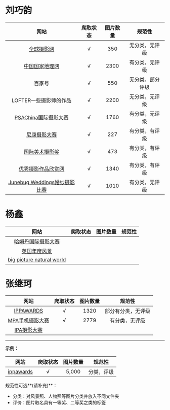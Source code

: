 # 刘巧韵

|                       网站                       | 爬取状态 |  图片数量  |    规范性    |
| :---------------------------------------------: | :------: | :-------: | :----------: |
| [全球摄影网](http://www.g-photography.net/)      | √        | 350       | 无分类，无评级 |
| [中国国家地理网](http://www.dili360.com/)        | √        | 2300      | 有分类，无评级 |
| 百家号                                          | √        | 550       |无分类，部分评级|
| LOFTER一些摄影师的作品                           | √        |2200       |无分类，无评级  |
|[PSAChina国际摄影大赛](http://salon.psachina.org/)| √        |1760       |有分类，无评级  |  
|[尼康摄影大赛](http://photocontest.nikon.com.cn/cn/)| √      |227        |有分类，有评级  |  
|[国际美术摄影奖](https://fineartphotoawards.com/) | √        |473        |有分类，有评级  |  
|[优秀摄影作品欣赏网](http://www.48tu.cn/)         | √        |1340       |有分类，有评级  |  
|[Junebug Weddings婚纱摄影比赛](https://junebugweddings.com/photo-contests/)| √         |1010       |有分类，无评级  |



# 杨鑫

|                             网站                             | 爬取状态 | 图片数量 | 规范性 |
| :----------------------------------------------------------: | :------: | :------: | :----: |
| [哈姆丹国际摄影大赛]("http://www.hipa.ae/zh/media/gallery/13") |          |          |        |
|       [英国年度风景]("https://www.take-a-view.co.uk/")       |          |          |        |
| [big picture natural world]("https://www.bigpicturecompetition.org/") |          |          |        |



# 张继珂

|                       网站                        | 爬取状态 | 图片数量 |       规范性       |
| :-----------------------------------------------: | :------: | :------: | :----------------: |
|      [IPPAWARDS](https://www.ippawards.com)       |    √     |   1320   | 部分有分类，无评级 |
| [MPA手机摄影大赛](https://mobilephotoawards.com/) |    √     |   2779   |   有分类，无评级   |
|    [IPA摄影大赛](https://www.photoawards.com/)    |          |          |                    |





***

**示例：**

|                   网站                    | 爬取状态 | 图片数量 |   规范性   |
| :---------------------------------------: | :------: | :------: | :--------: |
| [ippawards]("https://www.ippawards.com/") |    √     |  5,000   | 分类，评级 |

规范性可选**(请补充)**：

* 分类：对风景照、人物照等图片分类并放入不同文件夹
* 评价：图片取名具有一等奖、二等奖之类的标签

